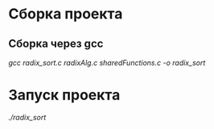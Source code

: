 # Сборка проекта
## Сборка через gcc
*gcc radix_sort.c radixAlg.c sharedFunctions.c -o radix_sort*

# Запуск проекта
*./radix_sort*